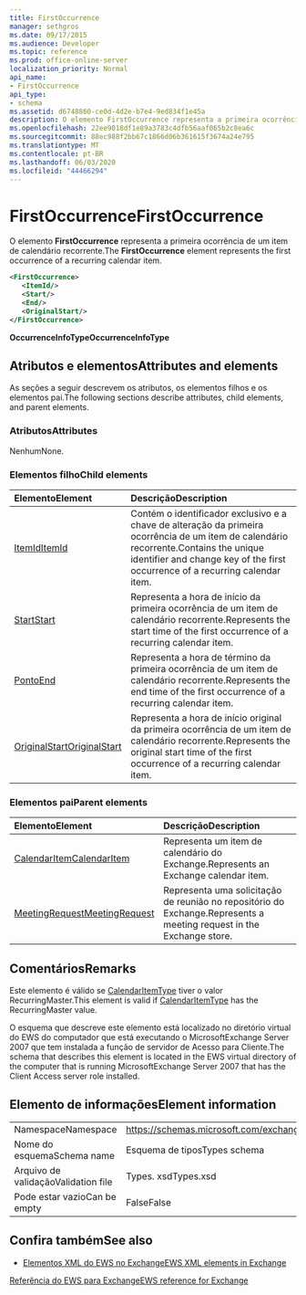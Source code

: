 ```yaml
---
title: FirstOccurrence
manager: sethgros
ms.date: 09/17/2015
ms.audience: Developer
ms.topic: reference
ms.prod: office-online-server
localization_priority: Normal
api_name:
- FirstOccurrence
api_type:
- schema
ms.assetid: d6748860-ce0d-4d2e-b7e4-9ed834f1e45a
description: O elemento FirstOccurrence representa a primeira ocorrência de um item de calendário recorrente.
ms.openlocfilehash: 22ee9018df1e89a3783c4dfb56aaf065b2c8ea6c
ms.sourcegitcommit: 88ec988f2bb67c1866d06b361615f3674a24e795
ms.translationtype: MT
ms.contentlocale: pt-BR
ms.lasthandoff: 06/03/2020
ms.locfileid: "44466294"
---
```

# <a name="firstoccurrence"></a><span data-ttu-id="61944-103">FirstOccurrence</span><span class="sxs-lookup"><span data-stu-id="61944-103">FirstOccurrence</span></span>

<span data-ttu-id="61944-104">O elemento **FirstOccurrence** representa a primeira ocorrência de um item de calendário recorrente.</span><span class="sxs-lookup"><span data-stu-id="61944-104">The **FirstOccurrence** element represents the first occurrence of a recurring calendar item.</span></span> 
  
```xml
<FirstOccurrence>
   <ItemId/>
   <Start/>
   <End/>
   <OriginalStart/>
</FirstOccurrence>
```

 <span data-ttu-id="61944-105">**OccurrenceInfoType**</span><span class="sxs-lookup"><span data-stu-id="61944-105">**OccurrenceInfoType**</span></span>
## <a name="attributes-and-elements"></a><span data-ttu-id="61944-106">Atributos e elementos</span><span class="sxs-lookup"><span data-stu-id="61944-106">Attributes and elements</span></span>

<span data-ttu-id="61944-107">As seções a seguir descrevem os atributos, os elementos filhos e os elementos pai.</span><span class="sxs-lookup"><span data-stu-id="61944-107">The following sections describe attributes, child elements, and parent elements.</span></span>
  
### <a name="attributes"></a><span data-ttu-id="61944-108">Atributos</span><span class="sxs-lookup"><span data-stu-id="61944-108">Attributes</span></span>

<span data-ttu-id="61944-109">Nenhum</span><span class="sxs-lookup"><span data-stu-id="61944-109">None.</span></span>
  
### <a name="child-elements"></a><span data-ttu-id="61944-110">Elementos filho</span><span class="sxs-lookup"><span data-stu-id="61944-110">Child elements</span></span>

|<span data-ttu-id="61944-111">**Elemento**</span><span class="sxs-lookup"><span data-stu-id="61944-111">**Element**</span></span>|<span data-ttu-id="61944-112">**Descrição**</span><span class="sxs-lookup"><span data-stu-id="61944-112">**Description**</span></span>|
|:-----|:-----|
|[<span data-ttu-id="61944-113">ItemId</span><span class="sxs-lookup"><span data-stu-id="61944-113">ItemId</span></span>](itemid.md) <br/> |<span data-ttu-id="61944-114">Contém o identificador exclusivo e a chave de alteração da primeira ocorrência de um item de calendário recorrente.</span><span class="sxs-lookup"><span data-stu-id="61944-114">Contains the unique identifier and change key of the first occurrence of a recurring calendar item.</span></span>  <br/> |
|[<span data-ttu-id="61944-115">Start</span><span class="sxs-lookup"><span data-stu-id="61944-115">Start</span></span>](start.md) <br/> |<span data-ttu-id="61944-116">Representa a hora de início da primeira ocorrência de um item de calendário recorrente.</span><span class="sxs-lookup"><span data-stu-id="61944-116">Represents the start time of the first occurrence of a recurring calendar item.</span></span>  <br/> |
|[<span data-ttu-id="61944-117">Ponto</span><span class="sxs-lookup"><span data-stu-id="61944-117">End </span></span>](end-ex15websvcsotherref.md) <br/> |<span data-ttu-id="61944-118">Representa a hora de término da primeira ocorrência de um item de calendário recorrente.</span><span class="sxs-lookup"><span data-stu-id="61944-118">Represents the end time of the first occurrence of a recurring calendar item.</span></span>  <br/> |
|[<span data-ttu-id="61944-119">OriginalStart</span><span class="sxs-lookup"><span data-stu-id="61944-119">OriginalStart</span></span>](originalstart.md) <br/> |<span data-ttu-id="61944-120">Representa a hora de início original da primeira ocorrência de um item de calendário recorrente.</span><span class="sxs-lookup"><span data-stu-id="61944-120">Represents the original start time of the first occurrence of a recurring calendar item.</span></span>  <br/> |
   
### <a name="parent-elements"></a><span data-ttu-id="61944-121">Elementos pai</span><span class="sxs-lookup"><span data-stu-id="61944-121">Parent elements</span></span>

|<span data-ttu-id="61944-122">**Elemento**</span><span class="sxs-lookup"><span data-stu-id="61944-122">**Element**</span></span>|<span data-ttu-id="61944-123">**Descrição**</span><span class="sxs-lookup"><span data-stu-id="61944-123">**Description**</span></span>|
|:-----|:-----|
|[<span data-ttu-id="61944-124">CalendarItem</span><span class="sxs-lookup"><span data-stu-id="61944-124">CalendarItem</span></span>](calendaritem.md) <br/> |<span data-ttu-id="61944-125">Representa um item de calendário do Exchange.</span><span class="sxs-lookup"><span data-stu-id="61944-125">Represents an Exchange calendar item.</span></span>  <br/> |
|[<span data-ttu-id="61944-126">MeetingRequest</span><span class="sxs-lookup"><span data-stu-id="61944-126">MeetingRequest</span></span>](meetingrequest.md) <br/> |<span data-ttu-id="61944-127">Representa uma solicitação de reunião no repositório do Exchange.</span><span class="sxs-lookup"><span data-stu-id="61944-127">Represents a meeting request in the Exchange store.</span></span>  <br/> |
   
## <a name="remarks"></a><span data-ttu-id="61944-128">Comentários</span><span class="sxs-lookup"><span data-stu-id="61944-128">Remarks</span></span>

<span data-ttu-id="61944-129">Este elemento é válido se [CalendarItemType](calendaritemtype.md) tiver o valor RecurringMaster.</span><span class="sxs-lookup"><span data-stu-id="61944-129">This element is valid if [CalendarItemType](calendaritemtype.md) has the RecurringMaster value.</span></span> 
  
<span data-ttu-id="61944-130">O esquema que descreve este elemento está localizado no diretório virtual do EWS do computador que está executando o MicrosoftExchange Server 2007 que tem instalada a função de servidor de Acesso para Cliente.</span><span class="sxs-lookup"><span data-stu-id="61944-130">The schema that describes this element is located in the EWS virtual directory of the computer that is running MicrosoftExchange Server 2007 that has the Client Access server role installed.</span></span>
  
## <a name="element-information"></a><span data-ttu-id="61944-131">Elemento de informações</span><span class="sxs-lookup"><span data-stu-id="61944-131">Element information</span></span>

|||
|:-----|:-----|
|<span data-ttu-id="61944-132">Namespace</span><span class="sxs-lookup"><span data-stu-id="61944-132">Namespace</span></span>  <br/> |https://schemas.microsoft.com/exchange/services/2006/types  <br/> |
|<span data-ttu-id="61944-133">Nome do esquema</span><span class="sxs-lookup"><span data-stu-id="61944-133">Schema name</span></span>  <br/> |<span data-ttu-id="61944-134">Esquema de tipos</span><span class="sxs-lookup"><span data-stu-id="61944-134">Types schema</span></span>  <br/> |
|<span data-ttu-id="61944-135">Arquivo de validação</span><span class="sxs-lookup"><span data-stu-id="61944-135">Validation file</span></span>  <br/> |<span data-ttu-id="61944-136">Types. xsd</span><span class="sxs-lookup"><span data-stu-id="61944-136">Types.xsd</span></span>  <br/> |
|<span data-ttu-id="61944-137">Pode estar vazio</span><span class="sxs-lookup"><span data-stu-id="61944-137">Can be empty</span></span>  <br/> |<span data-ttu-id="61944-138">False</span><span class="sxs-lookup"><span data-stu-id="61944-138">False</span></span>  <br/> |
   
## <a name="see-also"></a><span data-ttu-id="61944-139">Confira também</span><span class="sxs-lookup"><span data-stu-id="61944-139">See also</span></span>



- [<span data-ttu-id="61944-140">Elementos XML do EWS no Exchange</span><span class="sxs-lookup"><span data-stu-id="61944-140">EWS XML elements in Exchange</span></span>](ews-xml-elements-in-exchange.md)
  
[<span data-ttu-id="61944-141">Referência do EWS para Exchange</span><span class="sxs-lookup"><span data-stu-id="61944-141">EWS reference for Exchange</span></span>](ews-reference-for-exchange.md)

